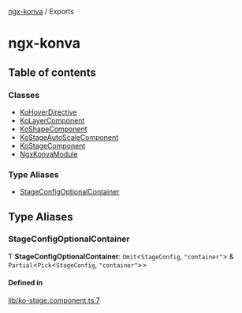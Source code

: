 [ngx-konva](README.md) / Exports

# ngx-konva

## Table of contents

### Classes

- [KoHoverDirective](classes/KoHoverDirective.md)
- [KoLayerComponent](classes/KoLayerComponent.md)
- [KoShapeComponent](classes/KoShapeComponent.md)
- [KoStageAutoScaleComponent](classes/KoStageAutoScaleComponent.md)
- [KoStageComponent](classes/KoStageComponent.md)
- [NgxKonvaModule](classes/NgxKonvaModule.md)

### Type Aliases

- [StageConfigOptionalContainer](modules.md#stageconfigoptionalcontainer)

## Type Aliases

### StageConfigOptionalContainer

Ƭ **StageConfigOptionalContainer**: `Omit`<`StageConfig`, ``"container"``\> & `Partial`<`Pick`<`StageConfig`, ``"container"``\>\>

#### Defined in

[lib/ko-stage.component.ts:7](https://github.com/giovanni-bertoncelli/ngx-konva/blob/9d6a688/projects/ngx-konva/src/lib/ko-stage.component.ts#L7)
